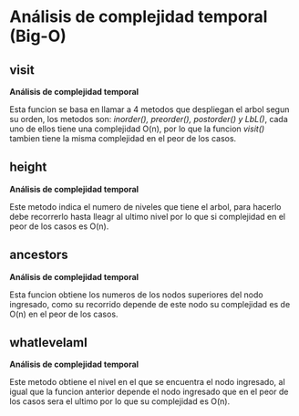 # Análisis de complejidad temporal (Big-O)

## visit

**Análisis de complejidad temporal**

Esta funcion se basa en llamar a 4 metodos que despliegan el arbol segun su orden, los metodos son: _inorder(), preorder(), postorder() y LbL()_, cada uno de ellos tiene una complejidad O(n), por lo que la funcion _visit()_ tambien tiene la misma complejidad en el peor de los casos.

## height

**Análisis de complejidad temporal**

Este metodo indica el numero de niveles que tiene el arbol, para hacerlo debe recorrerlo hasta lleagr al ultimo nivel por lo que si complejidad en el peor de los casos es O(n).


## ancestors

**Análisis de complejidad temporal**

Esta funcion obtiene los numeros de los nodos superiores del nodo ingresado, como su recorrido depende de este nodo su complejidad es de O(n) en el peor de los casos.

## whatlevelamI

**Análisis de complejidad temporal**

Este metodo obtiene el nivel en el que se encuentra el nodo ingresado, al igual que la funcion anterior depende el nodo ingresado que en el peor de los casos sera el ultimo por lo que su complejidad es O(n). 
